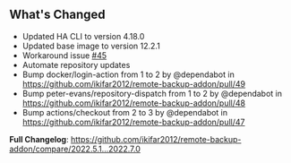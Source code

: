 ## What's Changed
 - Updated HA CLI to version 4.18.0
- Updated base image to version 12.2.1
- Workaround issue [#45](https://github.com/ikifar2012/remote-backup-addon/issues/45)
- Automate repository updates
- Bump docker/login-action from 1 to 2 by @dependabot in https://github.com/ikifar2012/remote-backup-addon/pull/49
- Bump peter-evans/repository-dispatch from 1 to 2 by @dependabot in https://github.com/ikifar2012/remote-backup-addon/pull/48
- Bump actions/checkout from 2 to 3 by @dependabot in https://github.com/ikifar2012/remote-backup-addon/pull/47

**Full Changelog**: https://github.com/ikifar2012/remote-backup-addon/compare/2022.5.1...2022.7.0